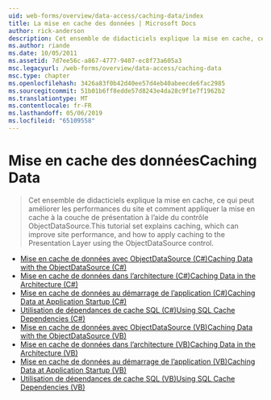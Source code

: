 ```yaml
---
uid: web-forms/overview/data-access/caching-data/index
title: La mise en cache des données | Microsoft Docs
author: rick-anderson
description: Cet ensemble de didacticiels explique la mise en cache, ce qui peut améliorer les performances du site et comment appliquer la mise en cache à la couche de présentation à l’aide du contrôle ObjectDataSource...
ms.author: riande
ms.date: 10/05/2011
ms.assetid: 7d7ee56c-a867-4777-9407-ec8f73a605a3
msc.legacyurl: /web-forms/overview/data-access/caching-data
msc.type: chapter
ms.openlocfilehash: 3426a83f0b42d40ee57d4eb40abeecde6fac2985
ms.sourcegitcommit: 51b01b6ff8edde57d8243e4da28c9f1e7f1962b2
ms.translationtype: MT
ms.contentlocale: fr-FR
ms.lasthandoff: 05/06/2019
ms.locfileid: "65109558"
---
```

# <a name="caching-data"></a><span data-ttu-id="388c4-103">Mise en cache des données</span><span class="sxs-lookup"><span data-stu-id="388c4-103">Caching Data</span></span>

> <span data-ttu-id="388c4-104">Cet ensemble de didacticiels explique la mise en cache, ce qui peut améliorer les performances du site et comment appliquer la mise en cache à la couche de présentation à l’aide du contrôle ObjectDataSource.</span><span class="sxs-lookup"><span data-stu-id="388c4-104">This tutorial set explains caching, which can improve site performance, and how to apply caching to the Presentation Layer using the ObjectDataSource control.</span></span>

- [<span data-ttu-id="388c4-105">Mise en cache de données avec ObjectDataSource (C#)</span><span class="sxs-lookup"><span data-stu-id="388c4-105">Caching Data with the ObjectDataSource (C#)</span></span>](caching-data-with-the-objectdatasource-cs.md)
- [<span data-ttu-id="388c4-106">Mise en cache de données dans l’architecture (C#)</span><span class="sxs-lookup"><span data-stu-id="388c4-106">Caching Data in the Architecture (C#)</span></span>](caching-data-in-the-architecture-cs.md)
- [<span data-ttu-id="388c4-107">Mise en cache de données au démarrage de l’application (C#)</span><span class="sxs-lookup"><span data-stu-id="388c4-107">Caching Data at Application Startup (C#)</span></span>](caching-data-at-application-startup-cs.md)
- [<span data-ttu-id="388c4-108">Utilisation de dépendances de cache SQL (C#)</span><span class="sxs-lookup"><span data-stu-id="388c4-108">Using SQL Cache Dependencies (C#)</span></span>](using-sql-cache-dependencies-cs.md)
- [<span data-ttu-id="388c4-109">Mise en cache de données avec ObjectDataSource (VB)</span><span class="sxs-lookup"><span data-stu-id="388c4-109">Caching Data with the ObjectDataSource (VB)</span></span>](caching-data-with-the-objectdatasource-vb.md)
- [<span data-ttu-id="388c4-110">Mise en cache de données dans l’architecture (VB)</span><span class="sxs-lookup"><span data-stu-id="388c4-110">Caching Data in the Architecture (VB)</span></span>](caching-data-in-the-architecture-vb.md)
- [<span data-ttu-id="388c4-111">Mise en cache de données au démarrage de l’application (VB)</span><span class="sxs-lookup"><span data-stu-id="388c4-111">Caching Data at Application Startup (VB)</span></span>](caching-data-at-application-startup-vb.md)
- [<span data-ttu-id="388c4-112">Utilisation de dépendances de cache SQL (VB)</span><span class="sxs-lookup"><span data-stu-id="388c4-112">Using SQL Cache Dependencies (VB)</span></span>](using-sql-cache-dependencies-vb.md)
